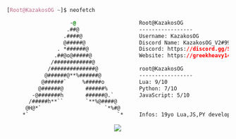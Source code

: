 ```css
[Root@KazakosOG ~]$ neofetch

                    -@                    Root@KazakosOG
                   .##@                   -----------------
                  .####@                  Username: KazakosOG
                  @#####@                 Discord Name: KazakosOG_V2#9999
                . *######@                Discord: https://discord.gg/SOON!
               .##@o@#####@               Website: https://greekheavy1448.github.io/
              /############@            
             /##############@             root@KazakosOG
            @######@**%######@            -----------------
           @######`     %#####o           Lua: 9/10
          @######@       ######%          Python: 7/1O
        -@#######h       ######@.`        JavaScript: 5/10
       /#####h**``       `**%@####@       
      @H@*`                    `*%#@    
     *`                            `*     Infos: 19yo Lua,JS,PY developer !

```

<p align="center">
	<img src="https://lanyard-profile-readme.vercel.app/api/961276436939948053?hideTimestamp=true&idleMessage=Freelance%20and%20Self-Taught%20Developer.&hideBadges=true"/>
</p>
